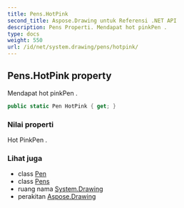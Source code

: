 ```yaml
---
title: Pens.HotPink
second_title: Aspose.Drawing untuk Referensi .NET API
description: Pens Properti. Mendapat hot pinkPen .
type: docs
weight: 550
url: /id/net/system.drawing/pens/hotpink/
---
```

## Pens.HotPink property

Mendapat hot pinkPen .

```csharp
public static Pen HotPink { get; }
```

### Nilai properti

Hot PinkPen .

### Lihat juga

* class [Pen](../../pen/)
* class [Pens](../)
* ruang nama [System.Drawing](../../pens/)
* perakitan [Aspose.Drawing](../../../)


